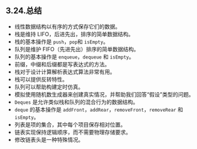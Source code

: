 ## 3.24.总结

* 线性数据结构以有序的方式保存它们的数据。
* 栈是维持 LIFO，后进先出，排序的简单数据结构。
* 栈的基本操作是 `push`，`pop`和 `isEmpty`。
* 队列是维护 FIFO（先进先出）排序的简单数据结构。
* 队列的基本操作是 `enqueue`，`dequeue` 和 `isEmpty`。
* 前缀，中缀和后缀都是写表达式的方法。
* 栈对于设计计算解析表达式算法非常有用。
* 栈可以提供反转特性。
* 队列可以帮助构建定时仿真。
* 模拟使用随机数生成器来创建真实情况，并帮助我们回答“假设”类型的问题。
* `Deques` 是允许类似栈和队列的混合行为的数据结构。
* `deque` 的基本操作是 `addFront`，`addRear`，`removeFront`，`removeRear` 和 `isEmpty`。
* 列表是项的集合，其中每个项目保存相对位置。
* 链表实现保持逻辑顺序，而不需要物理存储要求。
* 修改链表头是一种特殊情况。
